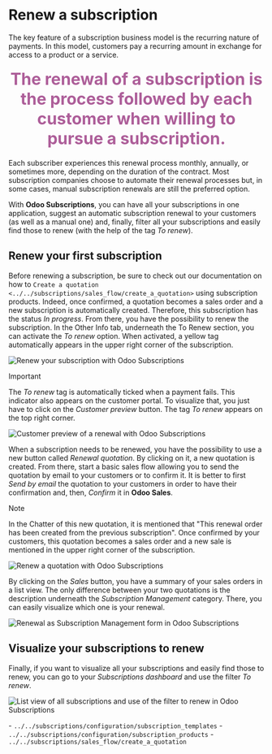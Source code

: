# Renew a subscription

The key feature of a subscription business model is the recurring nature
of payments. In this model, customers pay a recurring amount in exchange
for access to a product or a service.

<div align="center" style="color:#AD5E99; font-size: 2rem ;margin: 20px 0"> <b>The renewal of a
subscription is the process followed by each customer when willing to pursue a
subscription.</b> </div>

Each subscriber experiences this renewal process monthly, annually, or
sometimes more, depending on the duration of the contract. Most
subscription companies choose to automate their renewal processes but,
in some cases, manual subscription renewals are still the preferred
option.

With **Odoo Subscriptions**, you can have all your subscriptions in one
application, suggest an automatic subscription renewal to your customers
(as well as a manual one) and, finally, filter all your subscriptions
and easily find those to renew (with the help of the tag *To renew*).

## Renew your first subscription

Before renewing a subscription, be sure to check out our documentation
on how to `Create a quotation
<../../subscriptions/sales_flow/create_a_quotation>` using subscription
products. Indeed, once confirmed, a quotation becomes a sales order and
a new subscription is automatically created. Therefore, this
subscription has the status *In progress*. From there, you have the
possibility to renew the subscription. In the Other Info tab, underneath
the To Renew section, you can activate the *To renew* option. When
activated, a yellow tag automatically appears in the upper right corner
of the subscription.

![Renew your subscription with Odoo
Subscriptions](renewals/renew-your-subscription.png)

<div class="important">

<div class="title">

Important

</div>

The *To renew* tag is automatically ticked when a payment fails. This
indicator also appears on the customer portal. To visualize that, you
just have to click on the *Customer preview* button. The tag *To renew*
appears on the top right corner.

![Customer preview of a renewal with Odoo
Subscriptions](renewals/customer-preview-of-a-renewal.png)

</div>

When a subscription needs to be renewed, you have the possibility to use
a new button called *Renewal quotation*. By clicking on it, a new
quotation is created. From there, start a basic sales flow allowing you
to send the quotation by email to your customers or to confirm it. It is
better to first *Send by email* the quotation to your customers in order
to have their confirmation and, then, *Confirm* it in **Odoo Sales**.

<div class="note">

<div class="title">

Note

</div>

In the Chatter of this new quotation, it is mentioned that "This renewal
order has been created from the previous subscription". Once confirmed
by your customers, this quotation becomes a sales order and a new sale
is mentioned in the upper right corner of the subscription.

![Renew a quotation with Odoo
Subscriptions](renewals/renew-a-quotation.png)

By clicking on the *Sales* button, you have a summary of your sales
orders in a list view. The only difference between your two quotations
is the description underneath the *Subscription Management* category.
There, you can easily visualize which one is your renewal.

![Renewal as Subscription Management form in Odoo
Subscriptions](renewals/subscription-management-category.png)

</div>

## Visualize your subscriptions to renew

Finally, if you want to visualize all your subscriptions and easily find
those to renew, you can go to your *Subscriptions dashboard* and use the
filter *To renew*.

![List view of all subscriptions and use of the filter to renew in Odoo
Subscriptions](renewals/subscriptions-dashboard-with-the-to-renew-filter.png)

<div class="seealso">

\- `../../subscriptions/configuration/subscription_templates` -
`../../subscriptions/configuration/subscription_products` -
`../../subscriptions/sales_flow/create_a_quotation`

</div>
